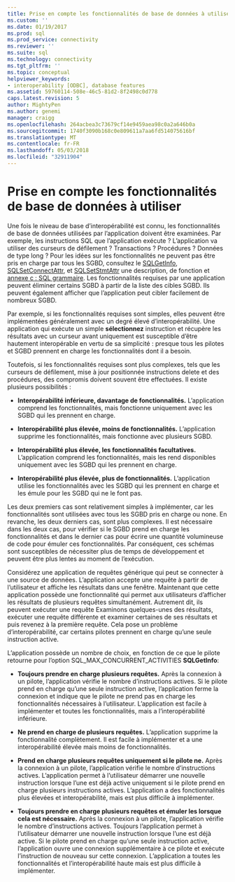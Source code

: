 ```yaml
---
title: Prise en compte les fonctionnalités de base de données à utiliser | Documents Microsoft
ms.custom: ''
ms.date: 01/19/2017
ms.prod: sql
ms.prod_service: connectivity
ms.reviewer: ''
ms.suite: sql
ms.technology: connectivity
ms.tgt_pltfrm: ''
ms.topic: conceptual
helpviewer_keywords:
- interoperability [ODBC], database features
ms.assetid: 59760114-508e-46c5-81d2-8f2498c0d778
caps.latest.revision: 5
author: MightyPen
ms.author: genemi
manager: craigg
ms.openlocfilehash: 264acbea3c73679cf14e9459aea98c0a2a646b0a
ms.sourcegitcommit: 1740f3090b168c0e809611a7aa6fd514075616bf
ms.translationtype: MT
ms.contentlocale: fr-FR
ms.lasthandoff: 05/03/2018
ms.locfileid: "32911904"
---
```

# <a name="considering-database-features-to-use"></a>Prise en compte les fonctionnalités de base de données à utiliser
Une fois le niveau de base d’interopérabilité est connu, les fonctionnalités de base de données utilisées par l’application doivent être examinées. Par exemple, les instructions SQL que l’application exécute ? L’application va utiliser des curseurs de défilement ? Transactions ? Procédures ? Données de type long ? Pour les idées sur les fonctionnalités ne peuvent pas être pris en charge par tous les SGBD, consultez le [SQLGetInfo](../../../odbc/reference/syntax/sqlgetinfo-function.md), [SQLSetConnectAttr](../../../odbc/reference/syntax/sqlsetconnectattr-function.md), et [SQLSetStmtAttr](../../../odbc/reference/syntax/sqlsetstmtattr-function.md) une description, de fonction et [annexe c : SQL grammaire](../../../odbc/reference/appendixes/appendix-c-sql-grammar.md). Les fonctionnalités requises par une application peuvent éliminer certains SGBD à partir de la liste des cibles SGBD. Ils peuvent également afficher que l’application peut cibler facilement de nombreux SGBD.  
  
 Par exemple, si les fonctionnalités requises sont simples, elles peuvent être implémentées généralement avec un degré élevé d’interopérabilité. Une application qui exécute un simple **sélectionnez** instruction et récupère les résultats avec un curseur avant uniquement est susceptible d’être hautement interopérable en vertu de sa simplicité : presque tous les pilotes et SGBD prennent en charge les fonctionnalités dont il a besoin.  
  
 Toutefois, si les fonctionnalités requises sont plus complexes, tels que les curseurs de défilement, mise à jour positionnée instructions delete et des procédures, des compromis doivent souvent être effectuées. Il existe plusieurs possibilités :  
  
-   **Interopérabilité inférieure, davantage de fonctionnalités.** L’application comprend les fonctionnalités, mais fonctionne uniquement avec les SGBD qui les prennent en charge.  
  
-   **Interopérabilité plus élevée, moins de fonctionnalités.** L’application supprime les fonctionnalités, mais fonctionne avec plusieurs SGBD.  
  
-   **Interopérabilité plus élevée, les fonctionnalités facultatives.** L’application comprend les fonctionnalités, mais les rend disponibles uniquement avec les SGBD qui les prennent en charge.  
  
-   **Interopérabilité plus élevée, plus de fonctionnalités.** L’application utilise les fonctionnalités avec les SGBD qui les prennent en charge et les émule pour les SGBD qui ne le font pas.  
  
 Les deux premiers cas sont relativement simples à implémenter, car les fonctionnalités sont utilisées avec tous les SGBD pris en charge ou none. En revanche, les deux derniers cas, sont plus complexes. Il est nécessaire dans les deux cas, pour vérifier si le SGBD prend en charge les fonctionnalités et dans le dernier cas pour écrire une quantité volumineuse de code pour émuler ces fonctionnalités. Par conséquent, ces schémas sont susceptibles de nécessiter plus de temps de développement et peuvent être plus lentes au moment de l’exécution.  
  
 Considérez une application de requêtes générique qui peut se connecter à une source de données. L’application accepte une requête à partir de l’utilisateur et affiche les résultats dans une fenêtre. Maintenant que cette application possède une fonctionnalité qui permet aux utilisateurs d’afficher les résultats de plusieurs requêtes simultanément. Autrement dit, ils peuvent exécuter une requête Examinons quelques-unes des résultats, exécuter une requête différente et examiner certaines de ses résultats et puis revenez à la première requête. Cela pose un problème d’interopérabilité, car certains pilotes prennent en charge qu’une seule instruction active.  
  
 L’application possède un nombre de choix, en fonction de ce que le pilote retourne pour l’option SQL_MAX_CONCURRENT_ACTIVITIES **SQLGetInfo**:  
  
-   **Toujours prendre en charge plusieurs requêtes.** Après la connexion à un pilote, l’application vérifie le nombre d’instructions actives. Si le pilote prend en charge qu’une seule instruction active, l’application ferme la connexion et indique que le pilote ne prend pas en charge les fonctionnalités nécessaires à l’utilisateur. L’application est facile à implémenter et toutes les fonctionnalités, mais a l’interopérabilité inférieure.  
  
-   **Ne prend en charge de plusieurs requêtes.** L’application supprime la fonctionnalité complètement. Il est facile à implémenter et a une interopérabilité élevée mais moins de fonctionnalités.  
  
-   **Prend en charge plusieurs requêtes uniquement si le pilote ne.** Après la connexion à un pilote, l’application vérifie le nombre d’instructions actives. L’application permet à l’utilisateur démarrer une nouvelle instruction lorsque l’une est déjà active uniquement si le pilote prend en charge plusieurs instructions actives. L’application a des fonctionnalités plus élevées et interopérabilité, mais est plus difficile à implémenter.  
  
-   **Toujours prendre en charge plusieurs requêtes et émuler les lorsque cela est nécessaire.** Après la connexion à un pilote, l’application vérifie le nombre d’instructions actives. Toujours l’application permet à l’utilisateur démarrer une nouvelle instruction lorsque l’une est déjà active. Si le pilote prend en charge qu’une seule instruction active, l’application ouvre une connexion supplémentaire à ce pilote et exécute l’instruction de nouveau sur cette connexion. L’application a toutes les fonctionnalités et l’interopérabilité haute mais est plus difficile à implémenter.
